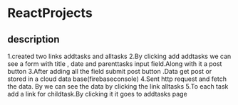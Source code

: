 # ReactProjects

## description
1.created two links addtasks and alltasks
2.By clicking add addtasks we can see a form with title , date and parenttasks input field.Along with it a post button
3.After adding all the field submit post button .Data get post or stored in a cloud data base(firebaseconsole)
4.Sent http request and fetch the data. By we can see the data by clicking the link alltasks
5.To each task add a link for childtask.By clicking it it goes to addtasks page
